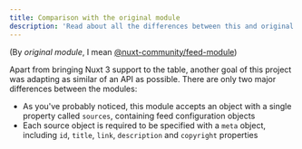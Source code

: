```yaml
---
title: Comparison with the original module
description: 'Read about all the differences between this and original feed module'
---
```


(By _original module_, I mean [@nuxt-community/feed-module](https://github.com/nuxt-community/feed-module))

Apart from bringing Nuxt 3 support to the table, another goal of this project was adapting as similar of an API as possible. There are only two major differences between the modules:

- As you've probably noticed, this module accepts an object with a single property called `sources`, containing feed configuration objects
- Each source object is required to be specified with a `meta` object, including `id`, `title`, `link`, `description` and `copyright` properties
